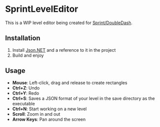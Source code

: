 # SprintLevelEditor

This is a WIP level editor being created for [Sprint/DoubleDash](https://github.com/team-dd/DoubleDash).

## Installation

1. Install [Json.NET](http://www.newtonsoft.com/json) and a reference to it in the project
2. Build and enjoy

## Usage

- **Mouse**: Left-click, drag and release to create rectangles
- **Ctrl+Z**: Undo
- **Ctrl+Y**: Redo
- **Ctrl+S**: Saves a JSON format of your level in the save directory as the executable
- **Ctrl+N**: Start working on a new level
- **Scroll**: Zoom in and out
- **Arrow Keys**: Pan around the screen
